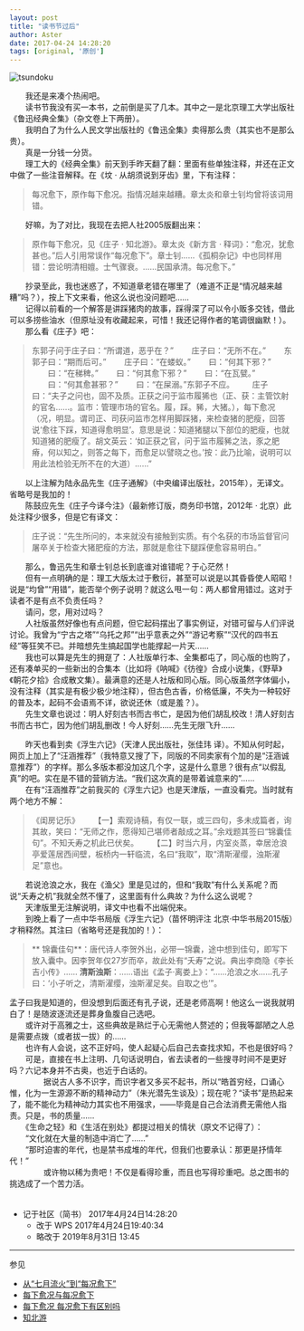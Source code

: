 ```yaml
---
layout: post
title: "读书节过后"
author: Aster
date: 2017-04-24 14:28:20
tags: [original, '原创']
---
```


![tsundoku](http://upload-images.jianshu.io/upload_images/5674982-13017a64520c512a.jpg?imageMogr2/auto-orient/strip%7CimageView2/2/w/1240)

　　我还是来凑个热闹吧。  
　　读书节我没有买一本书，之前倒是买了几本。其中之一是北京理工大学出版社《鲁迅经典全集》（杂文卷上下两册）。  
　　我明白了为什么人民文学出版社的《鲁迅全集》卖得那么贵（其实也不是那么贵）。  
　　真是一分钱一分货。  
　　理工大的《经典全集》前天到手昨天翻了翻：里面有些单独注释，并还在正文中做了一些注音解释。在《坟 · 从胡须说到牙齿》里，下有注释：  
> 每况愈下，原作每下愈况。指情况越来越糟。章太炎和章士钊均曾将该词用错。

　　好嘛，为了对比，我现在去把人社2005版翻出来：  

> 原作每下愈况，见《庄子 · 知北游》。章太炎《新方言 · 释词》：“愈况，犹愈甚也。”后人引用常误作“每况愈下”。章士钊……《孤桐杂记》中也同样用错：尝论明清相嬗。士气骤衰。……民国承清。每况愈下。”

　　抄录至此，我也迷惑了，不知道章老错在哪里了（难道不正是“情况越来越糟”吗？），按上下文来看，他这么说也没问题吧……  
　　记得以前看的一个解答是讲踩猪肉的故事，踩得深了可以令小贩多交钱，借此可以多捞些油水（但原址没有收藏起来，可惜！我还记得作者的笔调很幽默！）。  
　　那么看《庄子》吧：  
> 东郭子问于庄子曰：“所谓道，恶乎在？”
　　庄子曰：“无所不在。”
　　东郭子曰：“期而后可。”
　　庄子曰：“在蝼蚁。”
　　曰：“何其下邪？”
　　曰：“在稊稗。”
　　曰：“何其愈下邪？”
　　曰：“在瓦甓。”
　　曰：“何其愈甚邪？”
　　曰：“在屎溺。”东郭子不应。
　　庄子曰：“夫子之问也，固不及质。正获之问于监市履狶也（正、获：主管饮射的官名……。监市：管理市场的官名。履，踩。豨，大猪。），每下愈况（况，明显。谓司正、司获问监市怎样用脚踩猪，来检查猪的肥瘦，回答说‘愈往下踩，知道得愈明显’。意思是说：知道猪腿以下部位的肥瘦，也就知道猪的肥瘦了。胡文英云：‘如正获之官，问于监市履豨之法，豕之肥瘠，何以知之，则答之每下，而愈足以譬晓之也。’按：此乃比喻，说明可以用此法检验无所不在的大道）……”

　　以上注解为陆永品先生《庄子通解》（中央编译出版社，2015年），无译文。省略号是我加的！  
　　陈鼓应先生《庄子今译今注》（最新修订版，商务印书馆，2012年 · 北京）此处注释少很多，但是它有译文：  
> 庄子说：“先生所问的，本来就没有接触到实质。有个名获的市场监督官问屠卒关于检查大猪肥瘦的方法，那就是愈往下腿踩便愈容易明白。”

　　那么，鲁迅先生和章士钊总长到底谁对谁错呢？于心茫然！  
　　但有一点明确的是：理工大版太过于敷衍，甚至可以说是以其昏昏使人昭昭！说是“均曾”“用错”，能否举个例子说明？就这么甩一句：两人都曾用错过。这对于读者不是有点不负责任吗？  
　　请问，您，用对过吗？  
　　人社版虽然好像也有点问题，但它起码摆出了事实例证，对错可留与人们评说讨论。我曾为“宁古之塔”“乌托之邦”“出乎意表之外”“游记考察”“汉代的四书五经”等狂笑不已。并暗想先生搞起国学也能撑起一片天……  
　　我也可以算是先生的拥趸了：人社版单行本、全集都屯了，同心版的也购了，还有凑单买的一些新出的合集本（比如将《呐喊》《彷徨》合成小说集，《野草》《朝花夕拾》合成散文集）。最满意的还是人社版和同心版。同心版虽然字体偏小，没有注释（其实是有极少极少地注释），但古色古香，价格低廉，不失为一种较好的普及本，起码不会语焉不详，欲说还休（或是羞？）。  
　　先生文章也说过：明人好刻古书而古书亡，是因为他们胡乱校改！清人好刻古书而古书亡，因为他们胡乱删改！今人好刻……先生无限飞升……  

　　昨天也看到卖《浮生六记》（天津人民出版社，张佳玮 译）。不知从何时起，网页上加上了“汪涵推荐”（我特意又搜了下，同版的不同卖家有个加的是“汪涵诚意推荐”）的字样。那么多版本都没加这几个字，这是什么意思？很有点“以假乱真”的吧。实在是不错的营销方法。“我们这次真的是带着诚意来的”……  
　　在有“汪涵推荐”之前我买的《浮生六记》也是天津版，一直没看完。当时就有两个地方不解：  
> 《闺房记乐》
　　【一】索观诗稿，有仅一联，或三四句，多未成篇者，询其故，笑曰：“无师之作，愿得知己堪师者敲成之耳。”余戏题其签曰“锦囊佳句”。不知夭寿之机此已伏矣。
　　【二】时当六月，内室炎蒸，幸居沧浪亭爱莲居西间壁，板桥内一轩临流，名曰“我取”，取“清斯濯缨，浊斯濯足”意也。

　　若说沧浪之水，我在《渔父》里是见过的，但和“我取”有什么关系呢？而说“夭寿之机”我就全然不懂了，这里面有什么典故？为什么这么说呢？  
　　天津版里无注解说明，译文中也看不出端倪来。  
　　到晚上看了一点中华书局版《浮生六记》（苗怀明评注 北京·中华书局2015版）才稍释然。其注曰（省略号还是我加的！）：  
>** 锦囊佳句**：唐代诗人李贺外出，必带一锦囊，途中想到佳句，即写下放入囊中。因李贺年仅27岁而卒，故此处有“夭寿”之说。典出李商隐《李长吉小传》……
**清斯浊斯**：……语出《孟子·离娄上》：“……沧浪之水……孔子曰：‘小子听之，清斯濯缨，浊斯濯足矣。自取之也’”。

孟子曰我是知道的，但没想到后面还有孔子说，还是老师高啊！他这么一说我就明白了！是随波逐流还是葬身鱼腹自己选吧。  
　　或许对于高雅之士，这些典故是熟烂于心无需他人赘述的；但我等鄙陋之人总是需要点拨（或者拔一拔）的……  
　　也许有人会说，这不正好吗，使人起疑心后自己去查找求知，不也是很好吗？  
　　可是，直接在书上注明、几句话说明白，省去读者的一些搜寻时间不是更好吗？六记本身并不古奥，也近于白话的。  
　　
　　据说古人多不识字，而识字者又多买不起书，所以“皓首穷经，口诵心惟，化为一生源源不断的精神动力”（朱光潜先生谈及）；现在呢？“读书”是热起来了，能不能化为精神动力其实也不用强求，——毕竟是自己合法消费无需他人指责。只是，书的质量……  
　　《生命之轻》和《生活在别处》都提过相关的情状（原文不记得了）：  
　　“文化就在大量的制造中消亡了……”  
　　“那时迫害的年代，也是禁书成堆的年代，但我们也要承认：那更是抒情年代！”  
　　
　　或许物以稀为贵吧！不仅是看得珍重，而且也写得珍重吧。总之图书的挑选成了一个苦力活。  
　　
- 记于社区（简书） 2017年4月24日14:28:20
  + 改于 WPS  2017年4月24日19:40:34
  + 略改于 2019年8月31日 13:45

* * *
参见  
- [从“七月流火”到“每况愈下”](http://news.163.com/16/0810/05/BU365DJM00014SEH.html)
- [每下愈况与每况愈下](http://blog.sina.com.cn/s/blog_a3a25b9c0101a5c5.html)
- [每下愈况 每况愈下有区别吗](https://zhidao.baidu.com/question/239615679003409044.html)
- [知北游](http://www.gushiwen.org/GuShiWen_ef7eeb7fa8.aspx)
